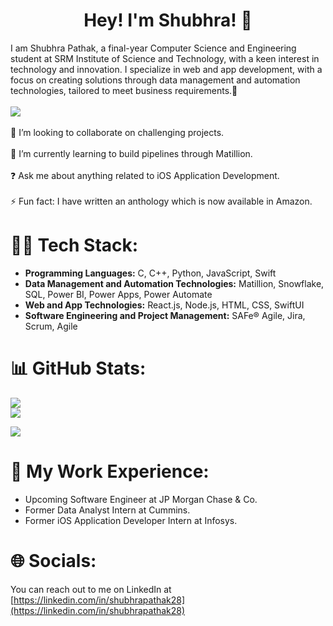 #### <div align="center"> <h1>Hey! I'm Shubhra! 👋</h1></div>

I am Shubhra Pathak, a final-year Computer Science and Engineering student at SRM Institute of Science and Technology, with a keen interest in technology and innovation. I specialize in web and app development, with a focus on creating solutions through data management and automation technologies, tailored to meet business requirements.🚀<br><br><img src="https://media.giphy.com/media/L1R1tvI9svkIWwpVYr/giphy.gif"/><br><br>🔭 I’m looking to collaborate on challenging projects.<br><br>🌱 I’m currently learning to build pipelines through Matillion.<br><br>❓ Ask me about anything related to iOS Application Development.<br><br>⚡ Fun fact: I have written an anthology which is now available in Amazon.

# 👩‍💻 Tech Stack:

- **Programming Languages:** C, C++, Python, JavaScript, Swift
- **Data Management and Automation Technologies:** Matillion, Snowflake, SQL, Power BI, Power Apps, Power Automate
- **Web and App Technologies:** React.js, Node.js, HTML, CSS, SwiftUI
- **Software Engineering and Project Management:** SAFe® Agile, Jira, Scrum, Agile

# 📊 GitHub Stats:
![](https://github-readme-stats.vercel.app/api?username=ShubhraPathak28&theme=dark&hide_border=false&include_all_commits=true&count_private=true)<br/>
![](https://github-readme-streak-stats.herokuapp.com/?user=ShubhraPathak28&theme=dark&hide_border=false)<br/>

![](https://github-readme-stats.vercel.app/api/top-langs/?username=ShubhraPathak28&theme=dark&hide_border=false&include_all_commits=true&count_private=true&layout=compact)

# 💼 My Work Experience:

- Upcoming Software Engineer at JP Morgan Chase & Co.
- Former Data Analyst Intern at Cummins.
- Former iOS Application Developer Intern at Infosys. 
  
# 🌐 Socials:
You can reach out to me on LinkedIn at [https://linkedin.com/in/shubhrapathak28](https://linkedin.com/in/shubhrapathak28)
